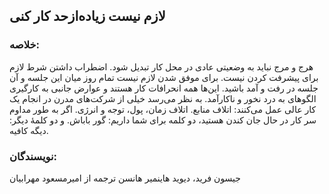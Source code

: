 ## لازم نیست زیاده‌ازحد کار کنی

### خلاصه:
هرج و مرج نباید به وضعیتی عادی در محل کار تبدیل شود. اضطراب داشتن شرط لازم برای پیشرفت کردن نیست. برای موفق شدن لازم نیست تمام روز میان این جلسه و آن جلسه در رفت و آمد باشید. این‌ها همه انحرافات کار هستند و عوارض جانبی به کارگیری الگوهای به درد نخور و ناکارآمد. به نظر می‌رسد خیلی از شرکت‌های مدرن در انجام یک کار عالی عمل می‌کنند: اتلاف منابع. اتلاف زمان، پول، توجه و انرژی.
اگر به طور مداوم سر کار در حال جان کندن هستید، دو کلمه برای شما داریم: گور باباش. و دو کلمهٔ دیگر: دیگه کافیه.

### نویسندگان:
جیسون فرید، دیوید هاینمیر هانسن
ترجمه از امیرمسعود مهرابیان
